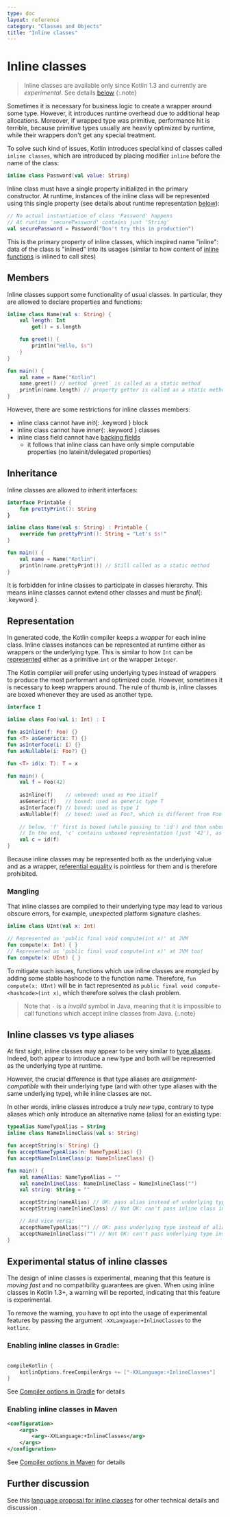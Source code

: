 ```yaml
---
type: doc
layout: reference
category: "Classes and Objects"
title: "Inline classes"
---
```


# Inline classes

> Inline classes are available only since Kotlin 1.3 and currently are *experimental*. See details [below](#experimental-status-of-inline-classes)
{:.note}

Sometimes it is necessary for business logic to create a wrapper around some type. However, it introduces runtime overhead due to additional heap allocations. Moreover, if wrapped type was primitive, performance hit is terrible, because primitive types usually are heavily optimized by runtime, while their wrappers don't get any special treatment. 

To solve such kind of issues, Kotlin introduces special kind of classes called `inline classes`, which are introduced by placing modifier `inline` before the name of the class:



```kotlin
inline class Password(val value: String)
```  



Inline class must have a single property initialized in the primary constructor. At runtime, instances of the inline class will be represented using this single property (see details about runtime representation [below](#representation)):



```kotlin
// No actual instantiation of class 'Password' happens
// At runtime 'securePassword' contains just 'String'
val securePassword = Password("Don't try this in production") 
```



This is the primary property of inline classes, which inspired name "inline": data of the class is "inlined" into its usages (similar to how content of [inline functions](inline-functions.html) is inlined to call sites)

## Members

Inline classes support some functionality of usual classes. In particular, they are allowed to declare properties and functions:



```kotlin
inline class Name(val s: String) {
    val length: Int
        get() = s.length

    fun greet() {
        println("Hello, $s")
    }
}    

fun main() {
    val name = Name("Kotlin")
    name.greet() // method `greet` is called as a static method
    println(name.length) // property getter is called as a static method
}
```



However, there are some restrictions for inline classes members:
* inline class cannot have *init*{: .keyword } block
* inline class cannot have *inner*{: .keyword } classes
* inline class field cannot have [backing fields](properties.html#backing-fields)
    * it follows that inline class can have only simple computable properties (no lateinit/delegated properties)


## Inheritance

Inline classes are allowed to inherit interfaces:



```kotlin
interface Printable {
    fun prettyPrint(): String
}

inline class Name(val s: String) : Printable {
    override fun prettyPrint(): String = "Let's $s!"
}    

fun main() {
    val name = Name("Kotlin")
    println(name.prettyPrint()) // Still called as a static method
}
```  



It is forbidden for inline classes to participate in classes hierarchy. This means inline classes cannot extend other classes and must be *final*{: .keyword }.

## Representation

In generated code, the Kotlin compiler keeps a *wrapper* for each inline class. Inline classes instances can be represented at runtime either as wrappers or the underlying type. This is similar to how `Int` can be [represented](basic-types.html#representation) either as a primitive `int` or the wrapper `Integer`.

The Kotlin compiler will prefer using underlying types instead of wrappers to produce the most performant and optimized code. However, sometimes it is necessary to keep wrappers around. The rule of thumb is, inline classes are boxed whenever they are used as another type.



```kotlin
interface I

inline class Foo(val i: Int) : I

fun asInline(f: Foo) {}
fun <T> asGeneric(x: T) {}
fun asInterface(i: I) {}
fun asNullable(i: Foo?) {}

fun <T> id(x: T): T = x

fun main() {
    val f = Foo(42) 
    
    asInline(f)    // unboxed: used as Foo itself
    asGeneric(f)   // boxed: used as generic type T
    asInterface(f) // boxed: used as type I
    asNullable(f)  // boxed: used as Foo?, which is different from Foo
    
    // below, 'f' first is boxed (while passing to 'id') and then unboxed (when returned from 'id') 
    // In the end, 'c' contains unboxed representation (just '42'), as 'f' 
    val c = id(f)  
}
```  



Because inline classes may be represented both as the underlying value and as a wrapper, [referential equality](equality.html#referential-equality) is pointless for them and is therefore prohibited.

### Mangling

That inline classes are compiled to their underlying type may lead to various obscure errors, for example, unexpected platform signature clashes:



```kotlin
inline class UInt(val x: Int)

// Represented as 'public final void compute(int x)' at JVM
fun compute(x: Int) { }
// Represented as 'public final void compute(int x)' at JVM too!
fun compute(x: UInt) { }
```



To mitigate such issues, functions which use inline classes are *mangled* by adding some stable hashcode to the function name. Therefore, `fun compute(x: UInt)` will be in fact represented as `public final void compute-<hashcode>(int x)`, which therefore solves the clash problem.

> Note that `-` is a *invalid* symbol in Java, meaning that it is impossible to call functions which accept inline classes from Java.
{:.note}

## Inline classes vs type aliases

At first sight, inline classes may appear to be very similar to [type aliases](type-aliases.html). Indeed, both appear to introduce a new type and both will be represented as the underlying type at runtime.

However, the crucial difference is that type aliases are *assignment-compatible* with their underlying type (and with other type aliases with the same underlying type), while inline classes are not.

In other words, inline classes introduce a truly _new_ type, contrary to type aliases which only introduce an alternative name (alias) for an existing type:



```kotlin
typealias NameTypeAlias = String
inline class NameInlineClass(val s: String)

fun acceptString(s: String) {}
fun acceptNameTypeAlias(n: NameTypeAlias) {}
fun acceptNameInlineClass(p: NameInlineClass) {}

fun main() {
    val nameAlias: NameTypeAlias = ""
    val nameInlineClass: NameInlineClass = NameInlineClass("")
    val string: String = ""

    acceptString(nameAlias) // OK: pass alias instead of underlying type
    acceptString(nameInlineClass) // Not OK: can't pass inline class instead of underlying type

    // And vice versa:
    acceptNameTypeAlias("") // OK: pass underlying type instead of alias
    acceptNameInlineClass("") // Not OK: can't pass underlying type instead of inline class
}
```




## Experimental status of inline classes

The design of inline classes is experimental, meaning that this feature is *moving fast* and no compatibility guarantees are given. When using inline classes in Kotlin 1.3+, a warning will be reported, indicating that this feature is experimental.

To remove the warning, you have to opt into the usage of experimental features by passing the argument `-XXLanguage:+InlineClasses` to the `kotlinc`.

### Enabling inline classes in Gradle:


``` groovy

compileKotlin {
    kotlinOptions.freeCompilerArgs += ["-XXLanguage:+InlineClasses"]
}
```



See [Compiler options in Gradle](using-gradle.html#compiler-options) for details

### Enabling inline classes in Maven



```xml
<configuration>
    <args>
        <arg>-XXLanguage:+InlineClasses</arg> 
    </args>
</configuration>
```



See [Compiler options in Maven](using-maven.html#specifying-compiler-options) for details

## Further discussion

See this [language proposal for inline classes](https://github.com/Kotlin/KEEP/blob/master/proposals/inline-classes.md) for other technical details and discussion .

